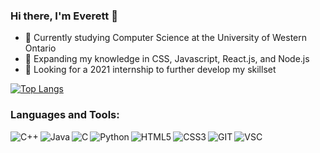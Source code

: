 ### Hi there, I'm Everett 👋

- 🔭 Currently studying Computer Science at the University of Western Ontario
- 🌱 Expanding my knowledge in CSS, Javascript, React.js, and Node.js
- 👯 Looking for a 2021 internship to further develop my skillset


[![Top Langs](https://github-readme-stats.vercel.app/api/top-langs/?username=EverettMelanson&layout=compact&theme=radical)](https://github.com/EverettMelanson/github-readme-stats)


### Languages and Tools:
<img align="left" alt="C++" src="https://img.shields.io/badge/C%2B%2B-00599C?style=for-the-badge&logo=c%2B%2B&logoColor=white" />
<img align="left" alt="Java" src="https://img.shields.io/badge/Java-ED8B00?style=for-the-badge&logo=java&logoColor=white" />
<img align="left" alt="C" src="https://img.shields.io/badge/C-00599C?style=for-the-badge&logo=c&logoColor=white" />
<img align="left" alt="Python" src="https://img.shields.io/badge/Python-14354C?style=for-the-badge&logo=python&logoColor=white" />
<img align="left" alt="HTML5" src="https://img.shields.io/badge/HTML5-E34F26?style=for-the-badge&logo=html5&logoColor=white" />
<img align="left" alt="CSS3" src="https://img.shields.io/badge/CSS3-1572B6?style=for-the-badge&logo=css3&logoColor=white" />
<img align="left" alt="GIT" src="https://img.shields.io/badge/Git-F05032?style=for-the-badge&logo=git&logoColor=white"/>
<img align="left" alt="VSC" src="https://img.shields.io/badge/Visual_Studio_Code-0078D4?style=for-the-badge&logo=visual%20studio%20code&logoColor=white" />
